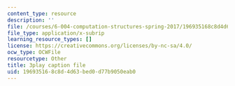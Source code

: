 ```yaml
---
content_type: resource
description: ''
file: /courses/6-004-computation-structures-spring-2017/196935168c8d4d63bed0d77b9050eab0_xd35dftjRrc.srt
file_type: application/x-subrip
learning_resource_types: []
license: https://creativecommons.org/licenses/by-nc-sa/4.0/
ocw_type: OCWFile
resourcetype: Other
title: 3play caption file
uid: 19693516-8c8d-4d63-bed0-d77b9050eab0
---
```

